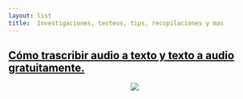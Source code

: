 ```yaml
---
layout: list
title:  Investigaciones, testeos, tips, recopilaciones y mas
---
```


<!-- ## <span style="color:black">Nuevo malware sin archivos oculta shellcode en los registros de eventos de Windows</span> -->
## <a href="https://dirtyc00n.github.io/rummage/tips/index.md" title="ir" style="color:black">Cómo trascribir audio a texto y texto a audio gratuitamente.</a> <!-- &nbsp; ![image](/assets/icons/logomalware.png)--> <!-- &nbsp; ![image](/assets/icons/rsz_python-logo.png) -->

<!--<li>
  <a href="https://dirtyc00n.github.io/news/newpost.md" class="h4 flip-title"><span>prueba</span></a>
  <time class="heading faded fine" datetime=""></time>
</li>--> 

<p align="center"><img src="https://dirtyc00n.github.io/assets/img/texto-a-voz-overlay.png"></
